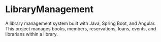 # LibraryManagement
A library management system built with Java, Spring Boot, and Angular. This project manages books, members, reservations, loans, events, and librarians within a library.

